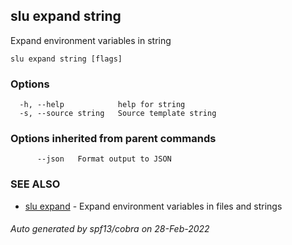 ## slu expand string

Expand environment variables in string

```
slu expand string [flags]
```

### Options

```
  -h, --help            help for string
  -s, --source string   Source template string
```

### Options inherited from parent commands

```
      --json   Format output to JSON
```

### SEE ALSO

* [slu expand](slu_expand.md)	 - Expand environment variables in files and strings

###### Auto generated by spf13/cobra on 28-Feb-2022
